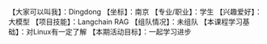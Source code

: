 【大家可以叫我】：Dingdong
【坐标】：南京
【专业/职业】：学生
【兴趣爱好】：大模型
【项目技能】：Langchain RAG
【组队情况】：未组队
【本课程学习基础】：对Linux有一定了解
【本期活动目标】：一起学习进步